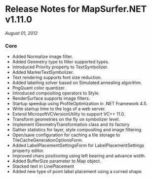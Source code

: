 # Release Notes for MapSurfer.NET v1.11.0

*August 01, 2012*

### Core ###

- Added Normalize image filter.
- Added Geometry type to filter supported types.
- Introduced Priority property to TextSymbolizer.
- Added MarkerTextSymbolizer.
- Text rendering supports font size reduction.
- Added labelling solver based on Simulated annealing algorithm.
- PngQuant color quantizer.
- Introduced compositing operators to Style.
- RenderSurface supports image filters.
- Startup speedup using ProfileOptimization in .NET Framework 4.5.
- Write startup time to the logs of a web server.
- Extend MicrosoftVCVersionUtility to support VC++ 11.0.
- Transform geometries on the fly on symbolizer level.
- Implement IGeometryTransformation class and its factory
- Gather statistics for layer, style compositing and image filtering.
- Open/save configuration for caching a tile storage to TileCacheGenerationOptionsForm.
- Added LabelPlacementSettingsForm for LabelPlacementSettings property editor.
- Improved chars positioning using left bearing and advance width.
- Added BufferSize parameter to Map object.
- Stacked text in LinePlacement
- Added new type of point label placement using a curved shape.

